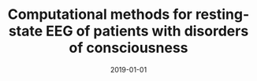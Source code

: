 ---
# Documentation: https://wowchemy.com/docs/managing-content/

title: Computational methods for resting-state EEG of patients with disorders of consciousness
subtitle: ''
summary: ''
authors:
- Silvia Corchs
- Giovanni Chioma
- Riccardo Dondi
- Francesca Gasparini
- Sara Manzoni
- markowska-kaczmar
- Giancarlo Mauri
- Italo Zoppis
- Angela Morreale
tags: []
categories: []
date: '2019-01-01'
lastmod: 2022-10-07T04:58:22Z
featured: false
draft: false

# Featured image
# To use, add an image named `featured.jpg/png` to your page's folder.
# Focal points: Smart, Center, TopLeft, Top, TopRight, Left, Right, BottomLeft, Bottom, BottomRight.
image:
  caption: ''
  focal_point: ''
  preview_only: false

# Projects (optional).
#   Associate this post with one or more of your projects.
#   Simply enter your project's folder or file name without extension.
#   E.g. `projects = ["internal-project"]` references `content/project/deep-learning/index.md`.
#   Otherwise, set `projects = []`.
projects: []
publishDate: '2022-10-07T04:58:20.929321Z'
publication_types:
- '2'
abstract: ''
publication: '*Frontiers in Neuroscience*'
doi: 10.3389/fnins.2019.00807
---